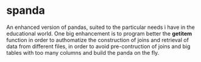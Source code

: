 # spanda
An enhanced version of pandas, suited to the particular needs i have in the educational world. 
One big enhancement is to program better the __getitem__ function in order to authomatize the construction
of joins and retrieval of data from different files, in order to avoid pre-contruction of joins and big tables 
with too many columns and build the panda on the fly.
